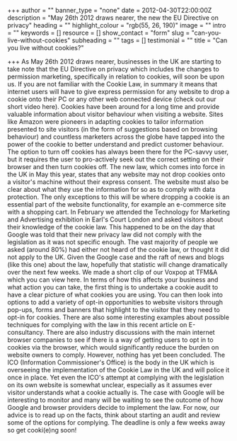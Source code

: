 +++
author = ""
banner_type = "none"
date = 2012-04-30T22:00:00Z
description = "May 26th 2012 draws nearer, the new the EU Directive on privacy"
heading = ""
highlight_colour = "rgb(55, 26, 190)"
image = ""
intro = ""
keywords = []
resource = []
show_contact = "form"
slug = "can-you-live-without-cookies"
subheading = ""
tags = []
testimonial = ""
title = "Can you live without cookies?"

+++
As May 26th 2012 draws nearer, businesses in the UK are starting to take note that the EU Directive on privacy which includes the changes to permission marketing, specifically in relation to cookies, will soon be upon us. If you are not familiar with the Cookie Law, in summary it means that internet users will have to give express permission for any website to drop a cookie onto their PC or any other web connected device (check out our short video here). Cookies have been around for a long time and provide valuable information about visitor behaviour when visiting a website. Sites like Amazon were pioneers in adapting cookies to tailor information presented to site visitors (in the form of suggestions based on browsing behaviour) and countless marketers across the globe have tapped into the power of the cookie to better understand and predict customer behaviour. The option to turn off cookies has always been there for the PC-savvy user, but it requires the user to pro-actively seek out the correct setting on their browser and then turn cookies off. The new law, which comes into force in the UK in May this year, states that any website may not drop cookies onto a visitor's machine without their express consent. The website must also be clear about what they use the information for so as to comply with data protection. The only exceptions to this will be where dropping a cookie is an essential part of the website functionality, for example an e-commerce site with a shopping cart. In February we attended the Technology for Marketing and Advertising exhibition in Earl's Court London and asked visitors about their knowledge of the cookie law. This happened to be on the day that Google was told that their new privacy law did not comply with the legislation as it was not specific enough. The vast majority of people we asked (around 80%) had either not heard of the cookie law, or thought it did not apply to the UK. Given the Google case and the raft of news and blogs (like this one) about the law, hopefully that statistic will change dramatically over the next few weeks. We made a short clip of our Voxpop at TFM&A which you can view here. In terms of how this affects your business and what action you can take, the first thing is to undertake a cookie audit to have a clear picture of what cookies you are using. You can then look into options to add a variety of opt-in opportunities to website visitors through pop-ups, forms and banners that highlight to the visitor that they need to opt-in for cookies. There are also some interesting examples about possible techniques for complying with the law in this recent article on E-consultancy. There are also industry discussions with the main internet browser companies to see if there is a way of getting users to opt in to cookies via the browser, which would significantly reduce the burden on website owners to comply. However, nothing has yet been concluded. The ICO (Information Commissioner's Office) is the body in the UK which is overseeing the implementation of the Cookie Law in the UK and will police it once in place. Yet even the ICO's attempt at complying with the legislation on its own website is somewhat unclear, especially as it assumes ever visitor understands what a cookie actually is. The case with Google will be interesting to monitor and many will be waiting to see the outcome of how Google and browser providers decide to implement the law. For now, our advice is to read up on the facts, think about starting an audit and review some of the options for complying. The deadline is only a few weeks away so get cooki(e)ng soon!